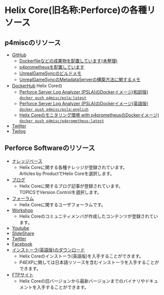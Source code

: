 # Helix Core(旧名称:Perforce)の各種リソース

## p4miscのリソース
- [GitHub](https://github.com/p4misc)
  - [Dockerfileなどの成果物を配置しています(未整理)](https://github.com/p4misc/main)
  - [p4prometheusを配置しています](https://github.com/p4misc/p4prometheus)
  - [UnrealGameSyncのビルドメモ](https://github.com/p4misc/memo/blob/master/UnrealGameSyncMemo.md)
  - [UnrealGameSyncのMetadataServerの構築方法に関するメモ](https://github.com/p4misc/memo/blob/master/MetadataServerMemo.md)  
- [DockerHub](https://hub.docker.com/u/p4misc)
  Helix Coreの
  - [Perforce Server Log Analyzer (PSLA)のDockerイメージ(和訳版) `docker push p4misc/psla:latest`](https://hub.docker.com/repository/docker/p4misc/psla)
  - [Perforce Server Log Analyzer (PSLA)のDockerイメージ(英語版) `docker push p4misc/psla:english`](https://hub.docker.com/repository/docker/p4misc/psla)
  - [Helix Coreのモニタリング環境 with p4prometheusのDockerイメージ) `docker push p4misc/p4prometheus:latest`](https://hub.docker.com/repository/docker/p4misc/p4prometheus)
- [Twitter](https://twitter.com/p4misc)
- [Twilog](https://twilog.org/p4misc)

## Perforce Softwareのリソース
- [ナレッジベース](https://community.perforce.com)
  - Helix Coreに関する各種ナレッジが登録されています。  
    Articles by ProductでHelix Coreを選択します。
- [ブログ](https://perforce.com/blog)
  - Helix Coreに関するブログ記事が登録されています。  
    TOPICSでVersion Controlを選択します。
- [フォーラム](https://twitter.com/perforce)
  - Helix Coreに関するユーザフォーラムです。
- [Workshop](https://swarm.workshop.perforce.com/)
  - Helix Coreのコミュニティメンバが作成したコンテンツが登録されています。
- [Youtube](https://m.youtube.com/user/perforcesoftware)
- [SlideShare](https://www.slideshare.net/perforce)
- [Twitter](https://twitter.com/perforce)
- [Facebook](https://twitter.com/perforce)
- [インストーラ(英語版)のダウンロード](https://www.perforce.com/downloads)
  - Helix Coreのインストーラ(英語版)を入手することができます。
  - P4EXPに関しては日本語リソースを含むインストーラを入手することができます。
- [FTPサイト](http://ftp.perforce.com/perforce/)
  - Helix Coreの旧バージョンから最新バージョンまでのバイナリやドキュメントを入手することができます。
